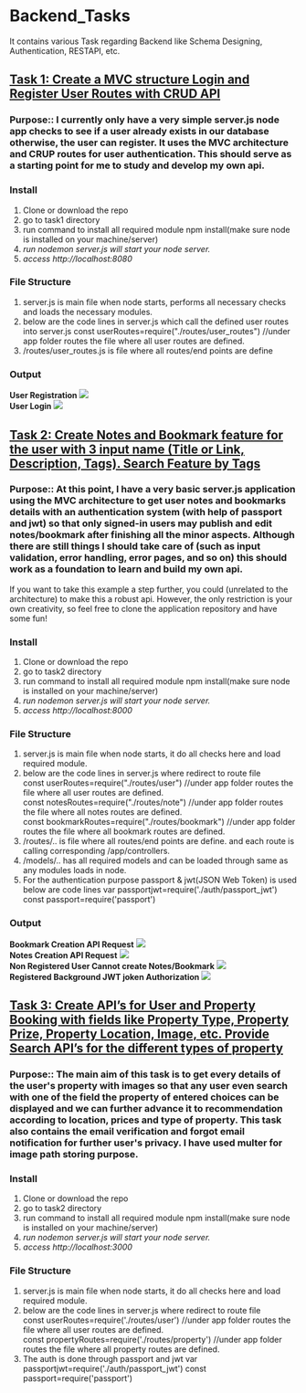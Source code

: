 # Backend_Tasks
It contains various Task regarding Backend like Schema Designing, Authentication, RESTAPI, etc.

## [Task 1: Create a MVC structure Login and Register User Routes with CRUD API](https://github.com/Nishu0/Backend_Tasks/tree/main/Task%201:%20Create%20a%20MVC%20structure%20Login%20and%20Register%20User%20Routes%20with%20CRUD%20API)

### Purpose:: I currently only have a very simple server.js node app checks to see if a user already exists in our database otherwise, the user can register. It uses the MVC architecture and CRUP routes for user authentication. This should serve as a starting point for me to study and develop my own api.

### Install
1. Clone or download the repo
2. go to task1 directory
3. run command to install all required module npm install(make sure node is installed on your machine/server)
4. *run nodemon server.js will start your node server.*
5. *access http://localhost:8080* 

### File Structure

1. server.js is main file when node starts, performs all necessary checks and loads the necessary modules.
2. below are the code lines in server.js which call the defined user routes into server.js
    const userRoutes=require("./routes/user_routes") //under app folder routes the file where all user routes are defined.  
3. /routes/user_routes.js is file where all routes/end points are define

### Output
**User Registration**
![](images/Task1_postman1.png)  
**User Login**
![](images/Task1_postman2.png)

## [Task 2: Create Notes and Bookmark feature for the user with 3 input name (Title or Link, Description, Tags). Search Feature by Tags](https://github.com/Nishu0/Backend_Tasks/tree/main/Task%202:%20Create%20Notes%20and%20Bookmark%20feature%20for%20the%20user%20with%203%20input%20name%20(Title%20or%20Link%2C%20Description%2C%20Tags).%20Search%20Feature%20by%20Tags)

### Purpose:: At this point, I have a very basic server.js application using the MVC architecture to get user notes and bookmarks details with an authentication system (with help of passport and jwt) so that only signed-in users may publish and edit notes/bookmark after finishing all the minor aspects. Although there are still things I should take care of (such as input validation, error handling, error pages, and so on) this should work as a foundation to learn and build my own api.  
If you want to take this example a step further, you could (unrelated to the architecture) to make this a robust api. However, the only restriction is your own creativity, so feel free to clone the application repository and have some fun!

### Install
1. Clone or download the repo
2. go to task2 directory
3. run command to install all required module npm install(make sure node is installed on your machine/server)
4. *run nodemon server.js will start your node server.*
5. *access http://localhost:8000* 

### File Structure

1. server.js is main file when node starts, it do all checks here and load required module.
2. below are the code lines in server.js where redirect to route file  
    const userRoutes=require("./routes/user") //under app folder routes the file where all user routes are defined.  
    const notesRoutes=require("./routes/note") //under app folder routes the file where all notes routes are defined.  
    const bookmarkRoutes=require("./routes/bookmark") //under app folder routes the file where all bookmark routes are defined.  
3. /routes/.. is file where all routes/end points are define. and each route is calling corresponding /app/controllers.
4. /models/.. has all required models and can be loaded through same as any modules loads in node.
5. For the authentication purpose passport & jwt(JSON Web Token) is used below are code lines 
    var passportjwt=require('./auth/passport_jwt')
    const passport=require('passport')

### Output
**Bookmark Creation API Request**
![](images/Task2_postman1_bookmark_auth.png)  
**Notes Creation API Request**
![](images/Task2_postman1_notes_auth_.png)  
**Non Registered User Cannot create Notes/Bookmark**
![](images/Task2_postman1_notes_unauth_.png)  
**Registered Background JWT joken Authorization**
![](images/Task2_postman1_notes_auth.png)  
## [Task 3: Create API’s for User and Property Booking with fields like Property Type, Property Prize, Property Location, Image, etc. Provide Search API’s for the different types of property](https://github.com/Nishu0/Backend_Tasks/tree/main/Task%203:%20Create%20API%E2%80%99s%20for%20User%20and%20Property%20Booking%20with%20fields%20like%20Property%20Type%2C%20Property%20Prize%2C%20Property%20Location%2C%20Image%2C%20etc.%20Provide%20Search%20API%E2%80%99s%20for%20the%20different%20types%20of%20property.)

### Purpose:: The main aim of this task is to get every details of the user's property with images so that any user even search with one of the field the property of entered choices can be displayed and we can further advance it to recommendation according to location, prices and type of property. This task also contains the email verification and forgot email notification for further user's privacy. I have used multer for image path storing purpose.

### Install
1. Clone or download the repo
2. go to task2 directory
3. run command to install all required module npm install(make sure node is installed on your machine/server)
4. *run nodemon server.js will start your node server.*
5. *access http://localhost:3000* 

### File Structure

1. server.js is main file when node starts, it do all checks here and load required module.
2. below are the code lines in server.js where redirect to route file  
    const userRoutes=require('./routes/user')  //under app folder routes the file where all user routes are defined.  
    const propertyRoutes=require('./routes/property') //under app folder routes the file where all property routes are defined.  
3. The auth is done through passport and jwt
    var passportjwt=require('./auth/passport_jwt')
    const passport=require('passport')
